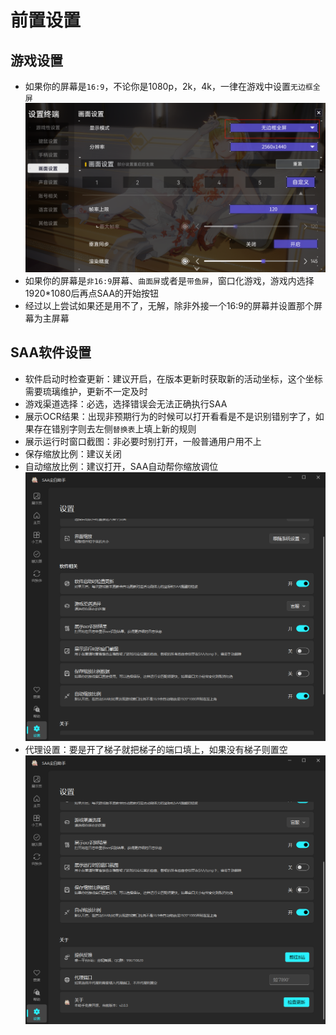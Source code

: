 # 前置设置
## 游戏设置
* 如果你的屏幕是`16:9`，不论你是1080p，2k，4k，一律在游戏中设置`无边框全屏`
![screen_setting.png](/feature/img/screen_setting.png)
* 如果你的屏幕是`非16:9`屏幕、`曲面屏`或者是`带鱼屏`，窗口化游戏，游戏内选择1920*1080后再点SAA的开始按钮
* 经过以上尝试如果还是用不了，无解，除非外接一个16:9的屏幕并设置那个屏幕为主屏幕
## SAA软件设置
* 软件启动时检查更新：建议开启，在版本更新时获取新的活动坐标，这个坐标需要琉璃维护，更新不一定及时
* 游戏渠道选择：必选，选择错误会无法正确执行SAA
* 展示OCR结果：出现非预期行为的时候可以打开看看是不是识别错别字了，如果存在错别字则去左侧`替换表`上填上新的规则
* 展示运行时窗口截图：非必要时别打开，一般普通用户用不上
* 保存缩放比例：建议关闭
* 自动缩放比例：建议打开，SAA自动帮你缩放调位
![screen_setting.png](/feature/img/saa_setting.png)
* 代理设置：要是开了梯子就把梯子的端口填上，如果没有梯子则置空
![screen_setting.png](/feature/img/saa_setting2.png)
